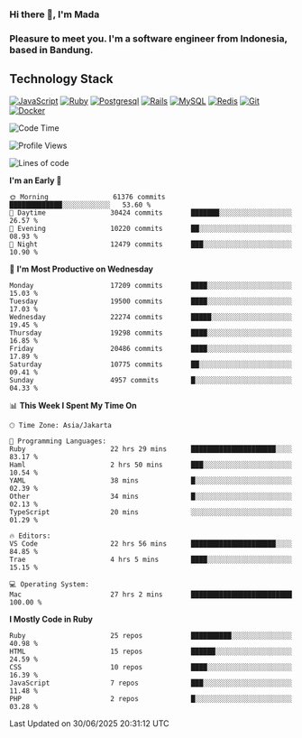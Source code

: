 ### Hi there 👋, I'm Mada
### Pleasure to meet you. I'm a software engineer from Indonesia, based in Bandung.

## Technology Stack

[![JavaScript](https://img.shields.io/badge/-JavaScript-%23F7DF1C?style=flat-square&logo=javascript&logoColor=000000&labelColor=%23F7DF1C&color=%23FFCE5A)](https://www.javascript.com/)
[![Ruby](https://img.shields.io/badge/Ruby-CC342D?style=flat-square&logo=ruby&logoColor=white)](https://www.ruby-lang.org/en/)
[![Postgresql](https://img.shields.io/badge/PostgreSQL-316192?style=flat-square&logo=postgresql&logoColor=ffffff)](https://www.postgresql.org/)
[![Rails](https://img.shields.io/badge/Ruby_on_Rails-CC0000?style=flat-square&logo=ruby-on-rails&logoColor=white)](https://rubyonrails.org/)
[![MySQL](https://img.shields.io/badge/-MySQL-4479A1?style=flat-square&logo=MySQL&logoColor=ffffff)](https://www.mysql.com/)
[![Redis](https://img.shields.io/badge/-Redis-DC382D?style=flat-square&logo=Redis&logoColor=ffffff)](https://redis.io/)
[![Git](https://img.shields.io/badge/-Git-%23F05032?style=flat-square&logo=git&logoColor=%23ffffff)](https://git-scm.com/)
[![Docker](https://img.shields.io/badge/-Docker-2496ED?style=flat-square&logo=docker&logoColor=ffffff)](https://www.docker.com/)
<!--
**madaarya/madaarya** is a ✨ _special_ ✨ repository because its `README.md` (this file) appears on your GitHub profile.

Here are some ideas to get you started:

- 🔭 I’m currently working on ...
- 🌱 I’m currently learning ...
- 👯 I’m looking to collaborate on ...
- 🤔 I’m looking for help with ...
- 💬 Ask me about ...
- 📫 How to reach me: ...
- 😄 Pronouns: ...
- ⚡ Fun fact: ...
-->
<!--START_SECTION:waka-->
![Code Time](http://img.shields.io/badge/Code%20Time-7%2C435%20hrs%2016%20mins-blue)

![Profile Views](http://img.shields.io/badge/Profile%20Views-0-blue)

![Lines of code](https://img.shields.io/badge/From%20Hello%20World%20I%27ve%20Written-51.9%20million%20lines%20of%20code-blue)

**I'm an Early 🐤** 

```text
🌞 Morning                61376 commits       █████████████░░░░░░░░░░░░   53.60 % 
🌆 Daytime                30424 commits       ███████░░░░░░░░░░░░░░░░░░   26.57 % 
🌃 Evening                10220 commits       ██░░░░░░░░░░░░░░░░░░░░░░░   08.93 % 
🌙 Night                  12479 commits       ███░░░░░░░░░░░░░░░░░░░░░░   10.90 % 
```
📅 **I'm Most Productive on Wednesday** 

```text
Monday                   17209 commits       ████░░░░░░░░░░░░░░░░░░░░░   15.03 % 
Tuesday                  19500 commits       ████░░░░░░░░░░░░░░░░░░░░░   17.03 % 
Wednesday                22274 commits       █████░░░░░░░░░░░░░░░░░░░░   19.45 % 
Thursday                 19298 commits       ████░░░░░░░░░░░░░░░░░░░░░   16.85 % 
Friday                   20486 commits       ████░░░░░░░░░░░░░░░░░░░░░   17.89 % 
Saturday                 10775 commits       ██░░░░░░░░░░░░░░░░░░░░░░░   09.41 % 
Sunday                   4957 commits        █░░░░░░░░░░░░░░░░░░░░░░░░   04.33 % 
```


📊 **This Week I Spent My Time On** 

```text
🕑︎ Time Zone: Asia/Jakarta

💬 Programming Languages: 
Ruby                     22 hrs 29 mins      █████████████████████░░░░   83.17 % 
Haml                     2 hrs 50 mins       ███░░░░░░░░░░░░░░░░░░░░░░   10.54 % 
YAML                     38 mins             █░░░░░░░░░░░░░░░░░░░░░░░░   02.39 % 
Other                    34 mins             █░░░░░░░░░░░░░░░░░░░░░░░░   02.13 % 
TypeScript               20 mins             ░░░░░░░░░░░░░░░░░░░░░░░░░   01.29 % 

🔥 Editors: 
VS Code                  22 hrs 56 mins      █████████████████████░░░░   84.85 % 
Trae                     4 hrs 5 mins        ████░░░░░░░░░░░░░░░░░░░░░   15.15 % 

💻 Operating System: 
Mac                      27 hrs 2 mins       █████████████████████████   100.00 % 
```

**I Mostly Code in Ruby** 

```text
Ruby                     25 repos            ██████████░░░░░░░░░░░░░░░   40.98 % 
HTML                     15 repos            ██████░░░░░░░░░░░░░░░░░░░   24.59 % 
CSS                      10 repos            ████░░░░░░░░░░░░░░░░░░░░░   16.39 % 
JavaScript               7 repos             ███░░░░░░░░░░░░░░░░░░░░░░   11.48 % 
PHP                      2 repos             █░░░░░░░░░░░░░░░░░░░░░░░░   03.28 % 
```




 Last Updated on 30/06/2025 20:31:12 UTC
<!--END_SECTION:waka-->
